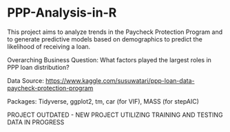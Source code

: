 # PPP-Analysis-in-R

This project aims to analyze trends in the Paycheck Protection Program and to generate predictive models based on demographics to predict the likelihood of receiving a loan.

Overarching Business Question: What factors played the largest roles in PPP loan distribution?

Data Source: https://www.kaggle.com/susuwatari/ppp-loan-data-paycheck-protection-program

Packages: Tidyverse, ggplot2, tm, car (for VIF), MASS (for stepAIC)

PROJECT OUTDATED - NEW PROJECT UTILIZING TRAINING AND TESTING DATA IN PROGRESS
